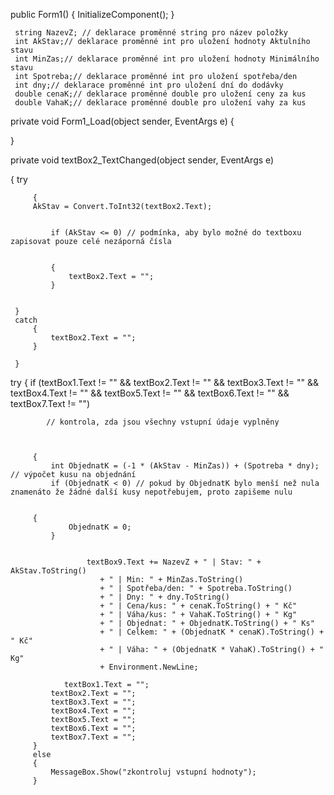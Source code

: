
 
 
 
 
  public Form1()
 {
     InitializeComponent();
 }

     string NazevZ; // deklarace proměnné string pro název položky
     int AkStav;// deklarace proměnné int pro uložení hodnoty Aktulního stavu
     int MinZas;// deklarace proměnné int pro uložení hodnoty Minimálního stavu
     int Spotreba;// deklarace proměnné int pro uložení spotřeba/den
     int dny;// deklarace proměnné int pro uložení dní do dodávky
     double cenaK;// deklarace proměnné double pro uložení ceny za kus
     double VahaK;// deklarace proměnné double pro uložení vahy za kus
    


 private void Form1_Load(object sender, EventArgs e)
 {

 }

 private void textBox2_TextChanged(object sender, EventArgs e)


 
 {
     try

     
         {
         AkStav = Convert.ToInt32(textBox2.Text);

  
             if (AkStav <= 0) // podmínka, aby bylo možné do textboxu zapisovat pouze celé nezáporná čísla

      
             {
                 textBox2.Text = "";
             }

      
     }
     catch
         {
             textBox2.Text = "";
         }

     }
 
 
 
 

 try
     {
         if (textBox1.Text != "" && textBox2.Text != "" && textBox3.Text != "" && textBox4.Text != "" && textBox5.Text != "" && textBox6.Text != "" && textBox7.Text != "")
	 
			// kontrola, zda jsou všechny vstupní údaje vyplněny


   
         {
             int ObjednatK = (-1 * (AkStav - MinZas)) + (Spotreba * dny); // výpočet kusu na objednání
             if (ObjednatK < 0) // pokud by ObjednatK bylo menší než nula znamenáto že žádné další kusy nepotřebujem, proto zapišeme nulu

      
         {
                 ObjednatK = 0;
             }


					 textBox9.Text += NazevZ + " | Stav: " + AkStav.ToString()
						+ " | Min: " + MinZas.ToString()
						+ " | Spotřeba/den: " + Spotreba.ToString()
						+ " | Dny: " + dny.ToString()
						+ " | Cena/kus: " + cenaK.ToString() + " Kč"
						+ " | Váha/kus: " + VahaK.ToString() + " Kg"
						+ " | Objednat: " + ObjednatK.ToString() + " Ks"
						+ " | Celkem: " + (ObjednatK * cenaK).ToString() + " Kč"
						+ " | Váha: " + (ObjednatK * VahaK).ToString() + " Kg"
						+ Environment.NewLine;

				textBox1.Text = "";
             textBox2.Text = "";
             textBox3.Text = "";
             textBox4.Text = "";
             textBox5.Text = "";
             textBox6.Text = "";
             textBox7.Text = "";
         }
         else
         {
             MessageBox.Show("zkontroluj vstupní hodnoty");
         }
